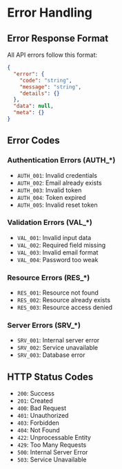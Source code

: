# Error Handling

## Error Response Format

All API errors follow this format:

```json
{
  "error": {
    "code": "string",
    "message": "string",
    "details": {}
  },
  "data": null,
  "meta": {}
}
```

## Error Codes

### Authentication Errors (AUTH_*)
- `AUTH_001`: Invalid credentials
- `AUTH_002`: Email already exists
- `AUTH_003`: Invalid token
- `AUTH_004`: Token expired
- `AUTH_005`: Invalid reset token

### Validation Errors (VAL_*)
- `VAL_001`: Invalid input data
- `VAL_002`: Required field missing
- `VAL_003`: Invalid email format
- `VAL_004`: Password too weak

### Resource Errors (RES_*)
- `RES_001`: Resource not found
- `RES_002`: Resource already exists
- `RES_003`: Resource access denied

### Server Errors (SRV_*)
- `SRV_001`: Internal server error
- `SRV_002`: Service unavailable
- `SRV_003`: Database error

## HTTP Status Codes

- `200`: Success
- `201`: Created
- `400`: Bad Request
- `401`: Unauthorized
- `403`: Forbidden
- `404`: Not Found
- `422`: Unprocessable Entity
- `429`: Too Many Requests
- `500`: Internal Server Error
- `503`: Service Unavailable